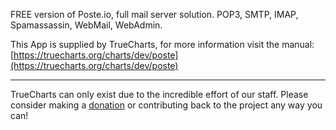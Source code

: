 FREE version of Poste.io, full mail server solution. POP3, SMTP, IMAP, Spamassassin, WebMail, WebAdmin. 

This App is supplied by TrueCharts, for more information visit the manual: [https://truecharts.org/charts/dev/poste](https://truecharts.org/charts/dev/poste)

---

TrueCharts can only exist due to the incredible effort of our staff.
Please consider making a [donation](https://truecharts.org/sponsor) or contributing back to the project any way you can!

